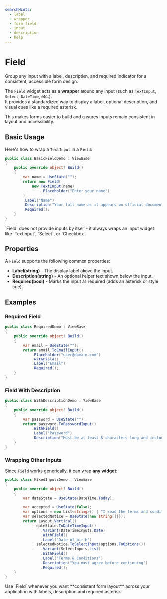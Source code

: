 ```yaml
---
searchHints:
  - label
  - wrapper
  - form-field
  - input
  - description
  - help
---
```


# Field

<Ingress>
Group any input with a label, description, and required indicator for a consistent, accessible form design.
</Ingress>

The `Field` widget acts as a **wrapper** around any input (such as `TextInput`, `Select`, `DateTime`, etc.).  
It provides a standardized way to display a label, optional description, and visual cues like a required asterisk.  

This makes forms easier to build and ensures inputs remain consistent in layout and accessibility.

## Basic Usage

Here's how to wrap a `TextInput` in a `Field`:

```csharp demo-tabs
public class BasicFieldDemo : ViewBase
{
    public override object? Build()
    {
        var name = UseState("");
        return new Field(
            new TextInput(name)
                .Placeholder("Enter your name")
        )
        .Label("Name")
        .Description("Your full name as it appears on official documents")
        .Required();
    }
}
```

<Callout Type="info">
`Field` does not provide inputs by itself - it always wraps an input widget like `TextInput`, `Select`, or `Checkbox`.
</Callout>

## Properties

A `Field` supports the following common properties:

* **Label(string)** - The display label above the input.
* **Description(string)** - An optional helper text shown below the input.
* **Required(bool)** - Marks the input as required (adds an asterisk or style cue).

## Examples

### Required Field

```csharp demo-below
public class RequiredDemo : ViewBase
{
    public override object? Build()
    {
        var email = UseState("");
        return email.ToEmailInput()
            .Placeholder("user@domain.com")
            .WithField()
            .Label("Email")
            .Required();
    }
}
```

### Field With Description

```csharp demo-below
public class WithDescriptionDemo : ViewBase
{
    public override object? Build()
    {
        var password = UseState("");
        return password.ToPasswordInput()
            .WithField()
            .Label("Password")
            .Description("Must be at least 8 characters long and include a number");
    }
}
```

### Wrapping Other Inputs

Since `Field` works generically, it can wrap **any widget**:

```csharp demo-below
public class MixedInputsDemo : ViewBase
{
    public override object? Build()
    {
        var dateState = UseState(DateTime.Today);

        var accepted = UseState(false);
        var options = new List<string>() { "I read the terms and conditions and I agree"};
        var selectedNotice = UseState(new string[]{});
        return Layout.Vertical()
            | dateState.ToDateTimeInput()
                .Variant(DateTimeInputs.Date)
                .WithField()
                .Label("Date of birth")
            | selectedNotice.ToSelectInput(options.ToOptions())
                .Variant(SelectInputs.List)
                .WithField()
                .Label("Terms & Conditions")
                .Description("You must agree before continuing")
                .Required();
    }
}
```

<Callout Tip="Info">
Use `Field` whenever you want **consistent form layout** across your application with labels, description and required asterisk.
</Callout>

<WidgetDocs Type="Ivy.Field" SourceUrl="https://github.com/Ivy-Interactive/Ivy-Framework/blob/main/Ivy/Widgets/Inputs/Field.cs"/>



